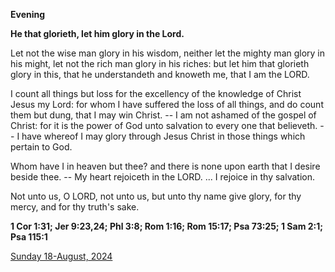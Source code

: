 **Evening**

**He that glorieth, let him glory in the Lord.**
 
Let not the wise man glory in his wisdom, neither let the mighty man glory in his might, let not the rich man glory in his riches: but let him that glorieth glory in this, that he understandeth and knoweth me, that I am the LORD.
 
I count all things but loss for the excellency of the knowledge of Christ Jesus my Lord: for whom I have suffered the loss of all things, and do count them but dung, that I may win Christ. -- I am not ashamed of the gospel of Christ: for it is the power of God unto salvation to every one that believeth. -- I have whereof I may glory through Jesus Christ in those things which pertain to God.
 
Whom have I in heaven but thee? and there is none upon earth that I desire beside thee. -- My heart rejoiceth in the LORD. ... I rejoice in thy salvation.
 
Not unto us, O LORD, not unto us, but unto thy name give glory, for thy mercy, and for thy truth's sake.  

**1 Cor 1:31; Jer 9:23,24; Phl 3:8; Rom 1:16; Rom 15:17; Psa 73:25; 1 Sam 2:1; Psa 115:1**

[Sunday 18-August, 2024](https://t.me/daily_light)
